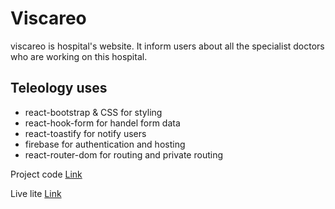 # Viscareo

viscareo is hospital's website. It inform users about all the specialist doctors who are working on this hospital. 



## Teleology uses

- react-bootstrap & CSS for styling
- react-hook-form for handel form data
- react-toastify for notify users
- firebase for authentication and hosting
- react-router-dom for routing and private routing


Project code [Link](https://github.com/Programming-Hero-Web-Course3/healthcare-related-website-tareqhassan2014)

Live lite [Link](https://tareq-firebase-auth.web.app/)
